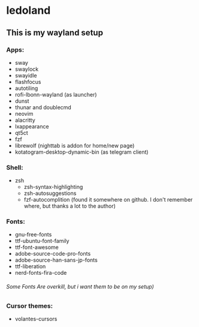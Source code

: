 # ledoland

## This is my wayland setup

### Apps:
- sway
- swaylock
- swayidle
- flashfocus
- autotiling
- rofi-lbonn-wayland (as launcher)
- dunst
- thunar and doublecmd
- neovim
- alacritty
- lxappearance
- qt5ct
- fzf
- librewolf (nighttab is addon for home/new page)
- kotatogram-desktop-dynamic-bin (as telegram client)


### Shell:
- zsh
  - zsh-syntax-highlighting
  - zsh-autosuggestions
  - fzf-autocomplition (found it somewhere on github. I don't remember where, but thanks a lot to the author)

### Fonts:
- gnu-free-fonts
- ttf-ubuntu-font-family
- ttf-font-awesome
- adobe-source-code-pro-fonts
- adobe-source-han-sans-jp-fonts
- ttf-liberation
- nerd-fonts-fira-code

###### Some Fonts Are overkill, but i want them to be on my setup)

### Cursor themes:
- volantes-cursors
